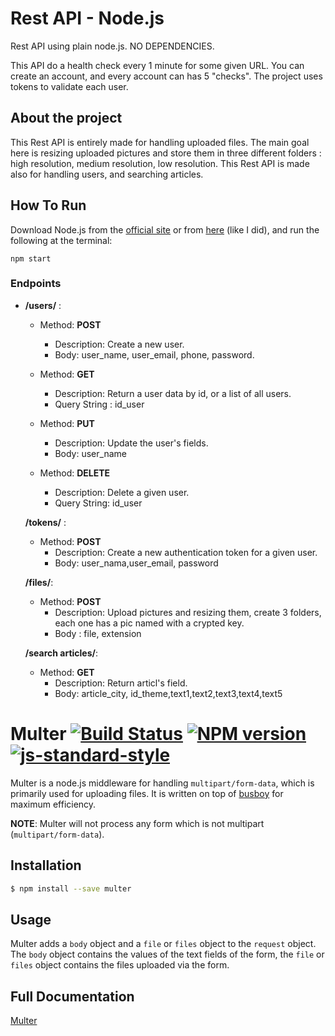 # Rest API - Node.js

Rest API using plain node.js. NO DEPENDENCIES.

This API do a health check every 1 minute for some given URL. You can create an account, and every account can has 5 "checks". The project uses tokens to validate each user.

## About the project

This Rest API is entirely made for handling uploaded files. The main goal here is resizing uploaded pictures and store them in three different folders : high resolution, medium resolution, low resolution.
This Rest API is made also for handling users, and searching articles.

## How To Run

Download Node.js from the [official site](https://nodejs.org/en/download/) or from [here](https://github.com/creationix/nvm) (like I did), and run the following at the terminal:

```
npm start
```

### Endpoints

- **/users/** :

  - Method: **POST**

    - Description: Create a new user.
    - Body: user_name, user_email, phone, password.

  - Method: **GET**

    - Description: Return a user data by id, or a list of all users.
    - Query String : id_user

  - Method: **PUT**

    - Description: Update the user's fields.
    - Body: user_name

  - Method: **DELETE**
    - Description: Delete a given user.
    - Query String: id_user

  **/tokens/** :

  - Method: **POST**
    - Description: Create a new authentication token for a given user.
    - Body: user_nama,user_email, password

  **/files/**:

  - Method: **POST**
    - Description: Upload pictures and resizing them, create 3 folders, each one has a pic named with a crypted key.
    - Body : file, extension

  **/search articles/**:

  - Method: **GET**
    - Description: Return articl's field.
    - Body: article_city, id_theme,text1,text2,text3,text4,text5

# Multer [![Build Status](https://travis-ci.org/expressjs/multer.svg?branch=master)](https://travis-ci.org/expressjs/multer) [![NPM version](https://badge.fury.io/js/multer.svg)](https://badge.fury.io/js/multer) [![js-standard-style](https://img.shields.io/badge/code%20style-standard-brightgreen.svg?style=flat)](https://github.com/feross/standard)

Multer is a node.js middleware for handling `multipart/form-data`, which is primarily used for uploading files. It is written on top of [busboy](https://github.com/mscdex/busboy) for maximum efficiency.

**NOTE**: Multer will not process any form which is not multipart (`multipart/form-data`).

## Installation

```sh
$ npm install --save multer
```

## Usage

Multer adds a `body` object and a `file` or `files` object to the `request` object. The `body` object contains the values of the text fields of the form, the `file` or `files` object contains the files uploaded via the form.

## Full Documentation

[Multer](https://www.npmjs.com/package/multer)
